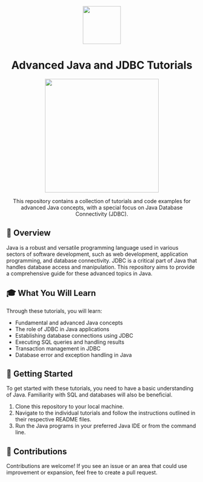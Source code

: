 <p align="center">
  <img width="100" src="https://upload.wikimedia.org/wikipedia/en/thumb/3/30/Java_programming_language_logo.svg/1200px-Java_programming_language_logo.svg.png">
</p>


<h1 align="center">Advanced Java and JDBC Tutorials</h1>

<p align="center">
  <img width="300" src="https://raw.githubusercontent.com/yourusername/advanced-java-jdbc-tutorials/main/path/to/java-logo.png">
</p>

<p align="center">This repository contains a collection of tutorials and code examples for advanced Java concepts, with a special focus on Java Database Connectivity (JDBC).</p>

## :book: Overview

Java is a robust and versatile programming language used in various sectors of software development, such as web development, application programming, and database connectivity. JDBC is a critical part of Java that handles database access and manipulation. This repository aims to provide a comprehensive guide for these advanced topics in Java. 

## :mortar_board: What You Will Learn

Through these tutorials, you will learn:

- Fundamental and advanced Java concepts
- The role of JDBC in Java applications
- Establishing database connections using JDBC
- Executing SQL queries and handling results
- Transaction management in JDBC
- Database error and exception handling in Java

## :rocket: Getting Started

To get started with these tutorials, you need to have a basic understanding of Java. Familiarity with SQL and databases will also be beneficial.

1. Clone this repository to your local machine.
2. Navigate to the individual tutorials and follow the instructions outlined in their respective README files.
3. Run the Java programs in your preferred Java IDE or from the command line.

## :handshake: Contributions

Contributions are welcome! If you see an issue or an area that could use improvement or expansion, feel free to create a pull request.
